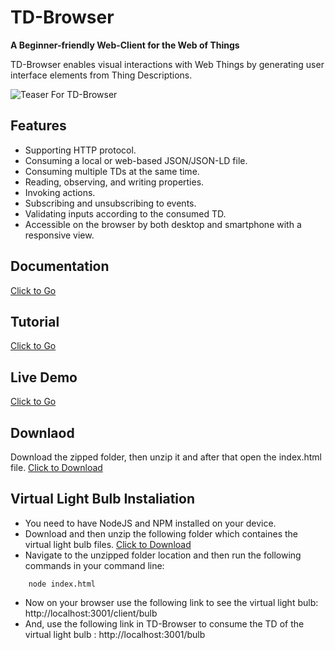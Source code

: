 # TD-Browser

<strong>A Beginner-friendly Web-Client for the Web of Things</strong>

TD-Browser enables visual interactions with Web Things by generating user interface elements from Thing Descriptions.

<img src="https://i.imgur.com/gZiPsIY.gif" title="Teaser For TD-Browser" />

## Features

- Supporting HTTP protocol.
- Consuming a local or web-based JSON/JSON-LD file.
- Consuming multiple TDs at the same time.
- Reading, observing, and writing properties.
- Invoking actions.
- Subscribing and unsubscribing to events.
- Validating inputs according to the consumed TD.
- Accessible on the browser by both desktop and smartphone with a responsive view.

## Documentation
<a href="https://wintechis.github.io/TD-Browser/index.html" download>Click to Go</a>

## Tutorial
<a href="https://wintechis.github.io/TD-Browser/tutorial-Tutorials.html" download>Click to Go</a>

## Live Demo

<a href="http://www.paul.ti.rw.fau.de/~ro79vave/TD-Browser/" download>Click to Go</a>

## Downlaod

Download the zipped folder, then unzip it and after that open the index.html file.
<a href="https://github.com/wintechis/TD-Browser/archive/refs/heads/deploy.zip" download>Click to Download</a>

## Virtual Light Bulb Instaliation 

 - You need to have NodeJS and NPM installed on your device.
 - Download and then unzip the following folder which containes the virtual light bulb files. <a href="https://downgit.github.io/#/home?url=https://github.com/wintechis/TD-Browser/tree/main/virtual_devices">Click to Download</a>
 - Navigate to the unzipped folder location and then run the following commands in your command line: 
 ``` npm i
     node index.html
 ```
 - Now on your browser use the following link to see the virtual light bulb: http://localhost:3001/client/bulb
 - And, use the following link in TD-Browser to consume the TD of the virtual light bulb : http://localhost:3001/bulb





